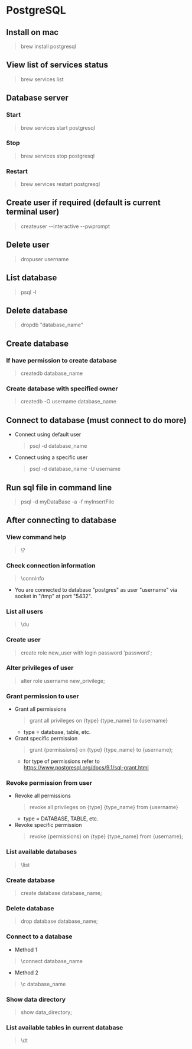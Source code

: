 # PostgreSQL
## Install on mac
> brew install postgresql
## View list of services status
> brew services list
## Database server
### Start
> brew services start postgresql
### Stop
> brew services stop postgresql
### Restart
> brew services restart postgresql
## Create user if required (default is current terminal user)
> createuser --interactive --pwprompt
## Delete user
> dropuser username
## List database
> psql -l
## Delete database
> dropdb "database_name"
## Create database
### If have permission to create database
> createdb database_name
### Create database with specified owner
> createdb -O username database_name
## Connect to database (must connect to do more)
* Connect using default user
  > psql -d database_name
* Connect using a specific user
  > psql -d database_name -U username
## Run sql file in command line
> psql -d myDataBase -a -f myInsertFile
## After connecting to database
### View command help
> \\?
### Check connection information
> \conninfo
  * You are connected to database "postgres" as user "username" via socket in "/tmp" at port "5432".
### List all users
> \du
### Create user
> create role new_user with login password 'password';
### Alter privileges of user
> alter role username new_privilege;
### Grant permission to user
* Grant all permissions
  > grant all privileges on {type} {type_name} to {username}
    * type = database, table, etc.
* Grant specific permission
  > grant {permissions} on {type} {type_name} to {username};
    * for type of permissions refer to https://www.postgresql.org/docs/9.1/sql-grant.html
### Revoke permission from user
* Revoke all permissions
  > revoke all privileges on {type} {type_name} from {username}
    * type = DATABASE, TABLE, etc.
* Revoke specific permission
  > revoke {permissions} on {type} {type_name} from {username};
### List available databases
> \list
### Create database
> create database database_name;
### Delete database
> drop database database_name;
### Connect to a database
* Method 1
 > \connect database_name
* Method 2
 > \c database_name
### Show data directory
> show data_directory;
### List available tables in current database
> \dt
